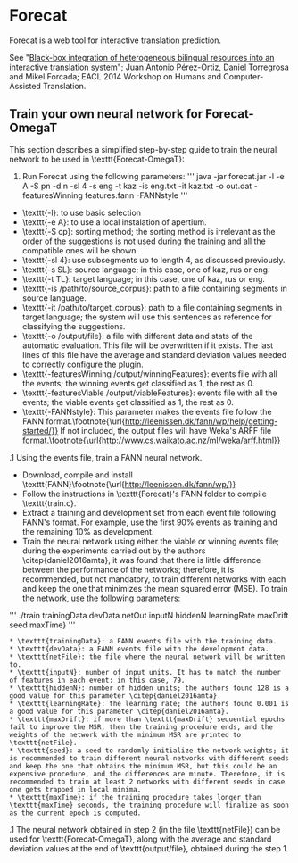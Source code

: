 Forecat
=======

Forecat is a web tool for interactive translation prediction.

See "[Black-box integration of heterogeneous bilingual resources into an interactive translation system](https://sites.google.com/site/hacat2014/program/papers/HaCaT09.pdf?attredirects=0)"; Juan Antonio Pérez-Ortiz, Daniel Torregrosa and Mikel Forcada; EACL 2014 Workshop on Humans and Computer-Assisted Translation. 


## Train your own neural network for Forecat-OmegaT


This section describes a simplified step-by-step guide to train the neural network to be used in \texttt{Forecat-OmegaT}:
1. Run Forecat using the following parameters:
'''
java -jar forecat.jar -l -e A -S pn -d n -sl 4 -s eng -t kaz -is eng.txt -it kaz.txt -o out.dat -featuresWinning features.fann -FANNstyle
'''
  * \texttt{-l}: to use basic selection 
  * \texttt{-e A}: to use a local instalation of apertium.
  * \texttt{-S cp}: sorting method; the sorting method is irrelevant as the order of the suggestions is not used during the training and all the compatible ones will be shown. 
  * \texttt{-sl 4}: use subsegments up to length 4, as discussed previously.
  * \texttt{-s SL}: source language; in this case, one of kaz, rus or eng.
  * \texttt{-t TL}: target language; in this case, one of kaz, rus or eng.
  * \texttt{-is /path/to/source\_corpus}: path to a file containing segments in source language.
  * \texttt{-it /path/to/target\_corpus}: path to a file containing segments in target language; the system will use this sentences as reference for classifying the suggestions.
  * \texttt{-o /output/file}: a file with different data and stats of the automatic evaluation. This file will be overwritten if it exists. The last lines of this file have the average and standard deviation values needed to correctly configure the plugin.
  * \texttt{-featuresWinning /output/winningFeatures}: events file with all the events; the winning events get classified as 1, the rest as 0.
  * \texttt{-featuresViable /output/viableFeatures}: events file with all the events; the viable events get classified as 1, the rest as 0. 
  * \texttt{-FANNstyle}: This parameter makes the events file follow the FANN format.\footnote{\url{http://leenissen.dk/fann/wp/help/getting-started/}} If not included, the output files will have Weka's ARFF file format.\footnote{\url{http://www.cs.waikato.ac.nz/ml/weka/arff.html}}

.1 Using the events file, train a FANN neural network. 
  * Download, compile and install \texttt{FANN}\footnote{\url{http://leenissen.dk/fann/wp/}}
  * Follow the instructions in \texttt{Forecat}'s FANN folder to compile \texttt{train.c}. 
  * Extract a training and development set from each event file following FANN's format. For example, use the first $90\%$ events as training and the remaining $10\%$ as development.
  * Train the neural network using either the viable or winning events file; during the experiments carried out by the authors \citep{daniel2016amta}, it was found that there is little difference between the performance of the networks; therefore, it is recommended, but not mandatory, to train different networks with each and keep the one that minimizes the mean squared error (MSE). To train the network, use the following parameters:

'''
./train trainingData devData netOut inputN hiddenN learningRate maxDrift seed maxTime}
'''

    * \texttt{trainingData}: a FANN events file with the training data.
    * \texttt{devData}: a FANN events file with the development data. 
    * \texttt{netFile}: the file where the neural network will be written to.
    * \texttt{inputN}: number of input units. It has to match the number of features in each event: in this case, 79.
    * \texttt{hiddenN}: number of hidden units; the authors found 128 is a good value for this parameter \citep{daniel2016amta}.
    * \texttt{learningRate}: the learning rate; the authors found 0.001 is a good value for this parameter \citep{daniel2016amta}.
    * \texttt{maxDrift}: if more than \texttt{maxDrift} sequential epochs fail to improve the MSR, then the training procedure ends, and the weights of the network with the minimum MSR are printed to \texttt{netFile}.
    * \texttt{seed}: a seed to randomly initialize the network weights; it is recommended to train different neural networks with different seeds and keep the one that obtains the minimum MSR, but this could be an expensive procedure, and the differences are minute. Therefore, it is recommended to train at least 2 networks with different seeds in case one gets trapped in local minima.
    * \texttt{maxTime}: if the training procedure takes longer than \texttt{maxTime} seconds, the training procedure will finalize as soon as the current epoch is computed.

.1 The neural network obtained in step 2 (in the file \texttt{netFile}) can be used for \texttt{Forecat-OmegaT}, along with the average and standard deviation values at the end of \texttt{output/file}, obtained during the step 1.
